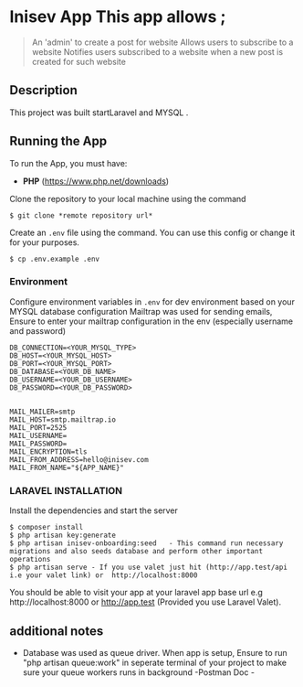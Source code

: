 
# Inisev App This app allows ;
> An 'admin' to create a post for website
> Allows users to subscribe to a website
> Notifies users subscribed to a website when a new post is created for such website

## Description
This project was built startLaravel and MYSQL .


## Running the App
To run the App, you must have:
- **PHP** (https://www.php.net/downloads)

Clone the repository to your local machine using the command
```console
$ git clone *remote repository url*
```

Create an `.env` file using the command. You can use this config or change it for your purposes.

```console
$ cp .env.example .env
```


### Environment
Configure environment variables in `.env` for dev environment based on your MYSQL database configuration
Mailtrap was used for sending emails, Ensure to enter your mailtrap configuration in the env (especially username and password)

```  
DB_CONNECTION=<YOUR_MYSQL_TYPE>
DB_HOST=<YOUR_MYSQL_HOST>
DB_PORT=<YOUR_MYSQL_PORT>
DB_DATABASE=<YOUR_DB_NAME>
DB_USERNAME=<YOUR_DB_USERNAME>
DB_PASSWORD=<YOUR_DB_PASSWORD>


MAIL_MAILER=smtp
MAIL_HOST=smtp.mailtrap.io
MAIL_PORT=2525
MAIL_USERNAME=
MAIL_PASSWORD=
MAIL_ENCRYPTION=tls
MAIL_FROM_ADDRESS=hello@inisev.com
MAIL_FROM_NAME="${APP_NAME}"

```

### LARAVEL INSTALLATION
Install the dependencies and start the server

```console
$ composer install
$ php artisan key:generate
$ php artisan inisev-onboarding:seed   - This command run necessary migrations and also seeds database and perform other important operations
$ php artisan serve - If you use valet just hit (http://app.test/api i.e your valet link) or  http://localhost:8000 
```


You should be able to visit your app at your laravel app base url e.g  http://localhost:8000  or http://app.test (Provided you use Laravel Valet).


## additional notes
- Database was used as queue driver. When app is setup, Ensure to run "php artisan queue:work" in seperate terminal of your project to make sure your queue workers runs in background
-Postman Doc - 

